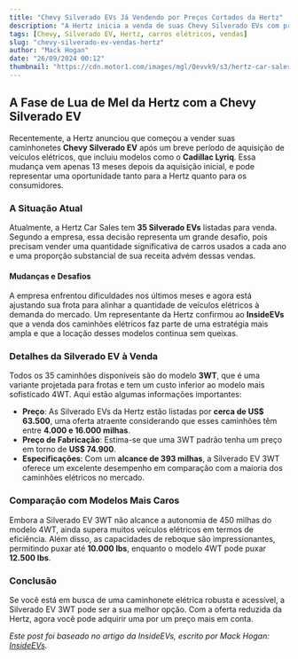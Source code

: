 ```yaml
---
title: "Chevy Silverado EVs Já Vendendo por Preços Cortados da Hertz"
description: "A Hertz inicia a venda de suas Chevy Silverado EVs com preços atraentes, refletindo desafios na gestão de frota elétrica."
tags: [Chevy, Silverado EV, Hertz, carros elétricos, vendas]
slug: "chevy-silverado-ev-vendas-hertz"
author: "Mack Hogan"
date: "26/09/2024 00:12"
thumbnail: "https://cdn.motor1.com/images/mgl/Qevvk9/s3/hertz-car-sales-silverado-ev.jpg"
---
```


## A Fase de Lua de Mel da Hertz com a Chevy Silverado EV

Recentemente, a Hertz anunciou que começou a vender suas caminhonetes **Chevy Silverado EV** após um breve período de aquisição de veículos elétricos, que incluiu modelos como o **Cadillac Lyriq**. Essa mudança vem apenas 13 meses depois da aquisição inicial, e pode representar uma oportunidade tanto para a Hertz quanto para os consumidores.

### A Situação Atual

Atualmente, a Hertz Car Sales tem **35 Silverado EVs** listadas para venda. Segundo a empresa, essa decisão representa um grande desafio, pois precisam vender uma quantidade significativa de carros usados a cada ano e uma proporção substancial de sua receita advém dessas vendas.

#### Mudanças e Desafios

A empresa enfrentou dificuldades nos últimos meses e agora está ajustando sua frota para alinhar a quantidade de veículos elétricos à demanda do mercado. Um representante da Hertz confirmou ao **InsideEVs** que a venda dos caminhões elétricos faz parte de uma estratégia mais ampla e que a locação desses modelos continua sem queixas.

### Detalhes da Silverado EV à Venda

Todos os 35 caminhões disponíveis são do modelo **3WT**, que é uma variante projetada para frotas e tem um custo inferior ao modelo mais sofisticado 4WT. Aqui estão algumas informações importantes:

- **Preço**: As Silverado EVs da Hertz estão listadas por **cerca de US$ 63.500**, uma oferta atraente considerando que esses caminhões têm entre **4.000 e 16.000 milhas**.
- **Preço de Fabricação**: Estima-se que uma 3WT padrão tenha um preço em torno de **US$ 74.900**.
- **Especificações**: Com um **alcance de 393 milhas**, a Silverado EV 3WT oferece um excelente desempenho em comparação com a maioria dos caminhões elétricos no mercado.

### Comparação com Modelos Mais Caros

Embora a Silverado EV 3WT não alcance a autonomia de 450 milhas do modelo 4WT, ainda supera muitos veículos elétricos em termos de eficiência. Além disso, as capacidades de reboque são impressionantes, permitindo puxar até **10.000 lbs**, enquanto o modelo 4WT pode puxar **12.500 lbs**.

### Conclusão

Se você está em busca de uma caminhonete elétrica robusta e acessível, a Silverado EV 3WT pode ser a sua melhor opção. Com a oferta reduzida da Hertz, agora você pode adquirir uma por um preço mais em conta.

*Este post foi baseado no artigo da InsideEVs, escrito por Mack Hogan: [InsideEVs](https://insideevs.com/news/735122/chevy-silverado-ev-hertz/).*